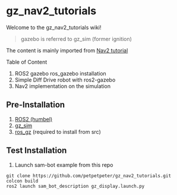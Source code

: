 # gz_nav2_tutorials

Welcome to the gz_nav2_tutorials wiki!
> gazebo is referred to gz_sim (former ignition)

The content is mainly imported from [Nav2 tutorial](https://navigation.ros.org/index.html)

Table of Content
1. ROS2 gazebo ros_gazebo installation
2. Simple Diff Drive robot with ros2-gazebo
3. Nav2 implementation on the simulation

## Pre-Installation
1. [ROS2 (humbel)](https://docs.ros.org/en/humble/Installation.html)
2. [gz_sim](https://gazebosim.org/docs/garden/install_ubuntu)
3. [ros_gz]([https://gazebosim.org/docs/garden/ros_installation](https://github.com/gazebosim/ros_gz)https://github.com/gazebosim/ros_gz)  (required to install from src)

## Test Installation
1. Launch sam-bot example from this repo
```
git clone https://github.com/petpetpeter/gz_nav2_tutorials.git
colcon build
ros2 launch sam_bot_description gz_display.launch.py
```




